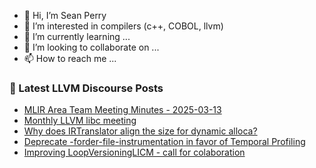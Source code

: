 - 👋 Hi, I’m Sean Perry
- 👀 I’m interested in compilers (c++, COBOL, llvm)
- 🌱 I’m currently learning ...
- 💞️ I’m looking to collaborate on ...
- 📫 How to reach me ...

<!---
s66perry/s66perry is a ✨ special ✨ repository because its `README.md` (this file) appears on your GitHub profile.
You can click the Preview link to take a look at your changes.
--->
### 📕 Latest LLVM Discourse Posts

<!-- DISCOURSE-LLVM:START -->
- [MLIR Area Team Meeting Minutes - 2025-03-13](https://discourse.llvm.org/t/mlir-area-team-meeting-minutes-2025-03-13/85177#post_1)
- [Monthly LLVM libc meeting](https://discourse.llvm.org/t/monthly-llvm-libc-meeting/74259?page=2#post_36)
- [Why does IRTranslator align the size for dynamic alloca?](https://discourse.llvm.org/t/why-does-irtranslator-align-the-size-for-dynamic-alloca/85160#post_3)
- [Deprecate -forder-file-instrumentation in favor of Temporal Profiling](https://discourse.llvm.org/t/deprecate-forder-file-instrumentation-in-favor-of-temporal-profiling/83903#post_3)
- [Improving LoopVersioningLICM - call for colaboration](https://discourse.llvm.org/t/improving-loopversioninglicm-call-for-colaboration/85176#post_1)
<!-- DISCOURSE-LLVM:END -->
